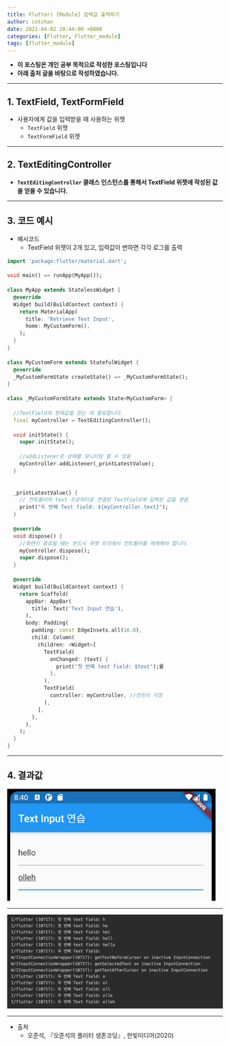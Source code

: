 ```yaml
---
title: Flutter) [Module] 입력값 출력하기
author: cotchan
date: 2021-04-02 20:44:00 +0800
categories: [Flutter, Flutter_module]
tags: [flutter_module]   
---
```


+ **이 포스팅은 개인 공부 목적으로 작성한 포스팅입니다**
+ **아래 출처 글을 바탕으로 작성하였습니다.**

---

## 1. TextField, TextFormField 

+ 사용자에게 값을 입력받을 때 사용하는 위젯
  + `TextField` 위젯
  + `TextFormField` 위젯

---

## 2. TextEditingController 

+ **`TextEditingController` 클래스 인스턴스를 통해서 TextField 위젯에 작성된 값을 얻을 수 있습니다.**

---

## 3. 코드 예시

+ 예시코드
  + TextField 위젯이 2개 있고, 입력값이 변하면 각각 로그를 출력

```dart
import 'package:flutter/material.dart';

void main() => runApp(MyApp());

class MyApp extends StatelessWidget {
  @override
  Widget build(BuildContext context) {
    return MaterialApp(
      title: 'Retrieve Text Input',
      home: MyCustomForm(),
    );
  }
}

class MyCustomForm extends StatefulWidget {
  @override
  _MyCustomFormState createState() => _MyCustomFormState();
}

class _MyCustomFormState extends State<MyCustomForm> {

  //TextField의 현재값을 얻는 데 필요합니다.
  final myController = TextEditingController();

  void initState() {
    super.initState();

    //addListener로 상태를 모니터링 할 수 있음
    myController.addListener(_printLatestValue);
  }


  _printLatestValue() {
    // 컨트롤러의 text 프로퍼티로 연결된 TextField에 입력된 값을 얻음
    print("두 번째 Text field: ${myController.text}");
  }

  @override
  void dispose() {
    //화면이 종료될 때는 반드시 위젯 트리에서 컨트롤러를 해제해야 합니다.
    myController.dispose();
    super.dispose();
  }

  @override
  Widget build(BuildContext context) {
    return Scaffold(
      appBar: AppBar(
        title: Text('Text Input 연습'),
      ),
      body: Padding(
        padding: const EdgeInsets.all(16.0),
        child: Column(
          children: <Widget>[
            TextField(
              onChanged: (text) {
                print("첫 번째 text field: $text");롤
              },
            ),
            TextField(
              controller: myController, //컨트러 지정
            ),
          ],
        ),
      ),
    );
  }
}
```

---

## 4. 결과값

![Desktop View](/assets/img/post/flutter/2021-04-02-module-01.png)

---

![Desktop View](/assets/img/post/flutter/2021-04-02-module-02.png)

---

+ 출처
  + 오준석, 『오준석의 플러터 생존코딩』, 한빛미디어(2020)

